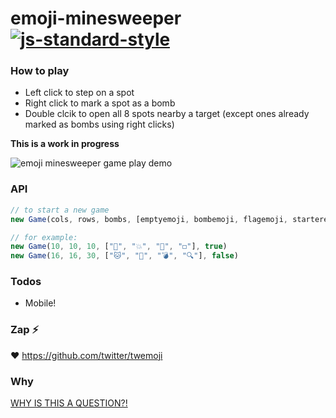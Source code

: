 # emoji-minesweeper [![js-standard-style](https://img.shields.io/badge/code%20style-standard-brightgreen.svg?style=flat)](https://github.com/feross/standard)

### How to play

- Left click to step on a spot
- Right click to mark a spot as a bomb
- Double clcik to open all 8 spots nearby a target (except ones already marked as bombs using right clicks)

**This is a work in progress**

![emoji minesweeper game play demo](https://cloud.githubusercontent.com/assets/1153134/7797311/19c09214-031d-11e5-99c3-2a380ac7984e.gif)

### API

```javascript
// to start a new game
new Game(cols, rows, bombs, [emptyemoji, bombemoji, flagemoji, starteremoji], twemojiOrNot)

// for example:
new Game(10, 10, 10, ["🌱", "💥", "🚩", "◻️"], true)
new Game(16, 16, 30, ["🐱", "📛", "💣", "🔍"], false)
```

### Todos

- Mobile!

### Zap :zap:

:heart: https://github.com/twitter/twemoji

### Why

[WHY IS THIS A QUESTION?!](https://twitter.com/muanchiou/status/601633821012856832)
